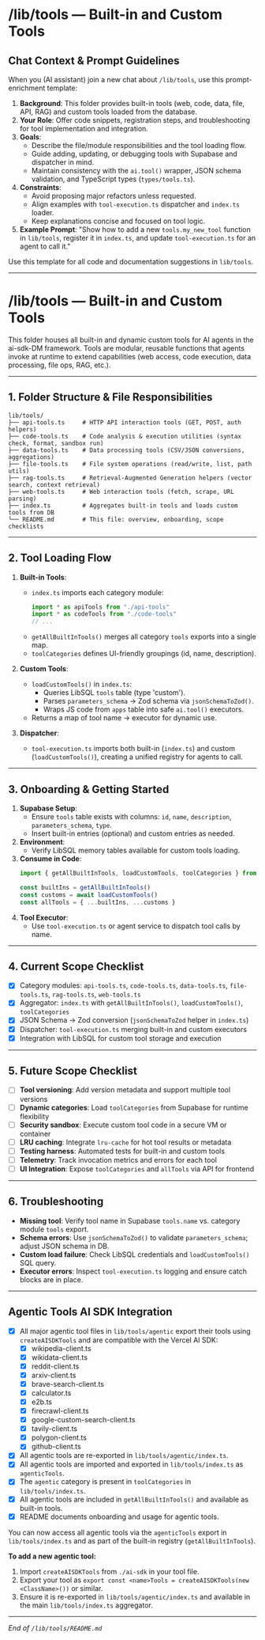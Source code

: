 # /lib/tools — Built-in and Custom Tools

## Chat Context & Prompt Guidelines

When you (AI assistant) join a new chat about `/lib/tools`, use this prompt-enrichment template:

1. **Background**: This folder provides built-in tools (web, code, data, file, API, RAG) and custom tools loaded from the database.
2. **Your Role**: Offer code snippets, registration steps, and troubleshooting for tool implementation and integration.
3. **Goals**:
   - Describe the file/module responsibilities and the tool loading flow.
   - Guide adding, updating, or debugging tools with Supabase and dispatcher in mind.
   - Maintain consistency with the `ai.tool()` wrapper, JSON schema validation, and TypeScript types (`types/tools.ts`).
4. **Constraints**:
   - Avoid proposing major refactors unless requested.
   - Align examples with `tool-execution.ts` dispatcher and `index.ts` loader.
   - Keep explanations concise and focused on tool logic.
5. **Example Prompt**:
   "Show how to add a new `tools.my_new_tool` function in `lib/tools`, register it in `index.ts`, and update `tool-execution.ts` for an agent to call it."

Use this template for all code and documentation suggestions in `lib/tools`.

---

# /lib/tools — Built-in and Custom Tools

This folder houses all built-in and dynamic custom tools for AI agents in the ai-sdk-DM framework. Tools are modular, reusable functions that agents invoke at runtime to extend capabilities (web access, code execution, data processing, file ops, RAG, etc.).

---

## 1. Folder Structure & File Responsibilities

```
lib/tools/
├── api-tools.ts     # HTTP API interaction tools (GET, POST, auth helpers)
├── code-tools.ts    # Code analysis & execution utilities (syntax check, format, sandbox run)
├── data-tools.ts    # Data processing tools (CSV/JSON conversions, aggregations)
├── file-tools.ts    # File system operations (read/write, list, path utils)
├── rag-tools.ts     # Retrieval-Augmented Generation helpers (vector search, context retrieval)
├── web-tools.ts     # Web interaction tools (fetch, scrape, URL parsing)
├── index.ts         # Aggregates built-in tools and loads custom tools from DB
└── README.md        # This file: overview, onboarding, scope checklists
```

---

## 2. Tool Loading Flow

1. **Built-in Tools**:
   - `index.ts` imports each category module:
     ```ts
     import * as apiTools from "./api-tools"
     import * as codeTools from "./code-tools"
     // ...
     ```
   - `getAllBuiltInTools()` merges all category `tools` exports into a single map.
   - `toolCategories` defines UI-friendly groupings (id, name, description).

2. **Custom Tools**:
   - `loadCustomTools()` in `index.ts`:
     - Queries LibSQL `tools` table (type 'custom').
     - Parses `parameters_schema` → Zod schema via `jsonSchemaToZod()`.
     - Wraps JS code from `apps` table into safe `ai.tool()` executors.
   - Returns a map of tool name → executor for dynamic use.

3. **Dispatcher**:
   - `tool-execution.ts` imports both built-in (`index.ts`) and custom (`loadCustomTools()`), creating a unified registry for agents to call.

---

## 3. Onboarding & Getting Started

1. **Supabase Setup**:
   - Ensure `tools` table exists with columns: `id`, `name`, `description`, `parameters_schema`, `type`.
   - Insert built-in entries (optional) and custom entries as needed.
2. **Environment**:
   - Verify LibSQL memory tables available for custom tools loading.
3. **Consume in Code**:
   ```ts
   import { getAllBuiltInTools, loadCustomTools, toolCategories } from "./lib/tools/index"

   const builtIns = getAllBuiltInTools()
   const customs = await loadCustomTools()
   const allTools = { ...builtIns, ...customs }
   ```
4. **Tool Executor**:
   - Use `tool-execution.ts` or agent service to dispatch tool calls by name.

---

## 4. Current Scope Checklist

- [x] Category modules: `api-tools.ts`, `code-tools.ts`, `data-tools.ts`, `file-tools.ts`, `rag-tools.ts`, `web-tools.ts`
- [x] Aggregator: `index.ts` with `getAllBuiltInTools()`, `loadCustomTools()`, `toolCategories`
- [x] JSON Schema → Zod conversion (`jsonSchemaToZod` helper in `index.ts`)
- [x] Dispatcher: `tool-execution.ts` merging built-in and custom executors
- [x] Integration with LibSQL for custom tool storage and execution

---

## 5. Future Scope Checklist

- [ ] **Tool versioning**: Add version metadata and support multiple tool versions
- [ ] **Dynamic categories**: Load `toolCategories` from Supabase for runtime flexibility
- [ ] **Security sandbox**: Execute custom tool code in a secure VM or container
- [ ] **LRU caching**: Integrate `lru-cache` for hot tool results or metadata
- [ ] **Testing harness**: Automated tests for built-in and custom tools
- [ ] **Telemetry**: Track invocation metrics and errors for each tool
- [ ] **UI Integration**: Expose `toolCategories` and `allTools` via API for frontend

---

## 6. Troubleshooting

- **Missing tool**: Verify tool name in Supabase `tools.name` vs. category module `tools` export.
- **Schema errors**: Use `jsonSchemaToZod()` to validate `parameters_schema`; adjust JSON schema in DB.
- **Custom load failure**: Check LibSQL credentials and `loadCustomTools()` SQL query.
- **Executor errors**: Inspect `tool-execution.ts` logging and ensure catch blocks are in place.

---

## Agentic Tools AI SDK Integration

- [x] All major agentic tool files in `lib/tools/agentic` export their tools using `createAISDKTools` and are compatible with the Vercel AI SDK:
  - [x] wikipedia-client.ts
  - [x] wikidata-client.ts
  - [x] reddit-client.ts
  - [x] arxiv-client.ts
  - [x] brave-search-client.ts
  - [x] calculator.ts
  - [x] e2b.ts
  - [x] firecrawl-client.ts
  - [x] google-custom-search-client.ts
  - [x] tavily-client.ts
  - [x] polygon-client.ts
  - [x] github-client.ts
- [x] All agentic tools are re-exported in `lib/tools/agentic/index.ts`.
- [x] All agentic tools are imported and exported in `lib/tools/index.ts` as `agenticTools`.
- [x] The `agentic` category is present in `toolCategories` in `lib/tools/index.ts`.
- [x] All agentic tools are included in `getAllBuiltInTools()` and available as built-in tools.
- [x] README documents onboarding and usage for agentic tools.

You can now access all agentic tools via the `agenticTools` export in `lib/tools/index.ts` and as part of the built-in registry (`getAllBuiltInTools`).

**To add a new agentic tool:**
1. Import `createAISDKTools` from `./ai-sdk` in your tool file.
2. Export your tool as `export const <name>Tools = createAISDKTools(new <ClassName>())` or similar.
3. Ensure it is re-exported in `lib/tools/agentic/index.ts` and available in the main `lib/tools/index.ts` aggregator.

---

*End of `/lib/tools/README.md`*
